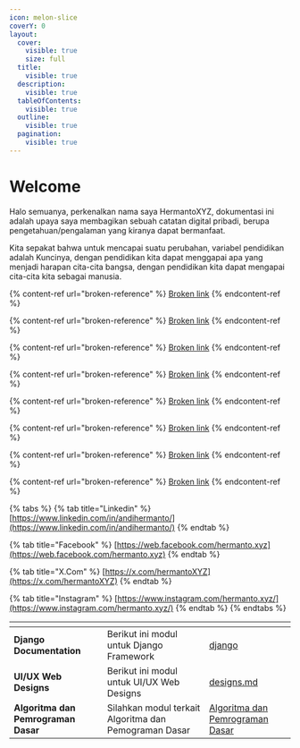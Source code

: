 ```yaml
---
icon: melon-slice
coverY: 0
layout:
  cover:
    visible: true
    size: full
  title:
    visible: true
  description:
    visible: true
  tableOfContents:
    visible: true
  outline:
    visible: true
  pagination:
    visible: true
---
```


# Welcome

Halo semuanya, perkenalkan nama saya HermantoXYZ, dokumentasi ini adalah upaya saya membagikan sebuah catatan digital pribadi, berupa pengetahuan/pengalaman yang kiranya dapat bermanfaat.&#x20;

Kita sepakat bahwa untuk mencapai suatu perubahan, variabel pendidikan adalah Kuncinya, dengan pendidikan kita dapat menggapai apa yang menjadi harapan cita-cita bangsa, dengan pendidikan kita dapat mengapai cita-cita kita sebagai manusia.

{% content-ref url="broken-reference" %}
[Broken link](broken-reference)
{% endcontent-ref %}

{% content-ref url="broken-reference" %}
[Broken link](broken-reference)
{% endcontent-ref %}

{% content-ref url="broken-reference" %}
[Broken link](broken-reference)
{% endcontent-ref %}

{% content-ref url="broken-reference" %}
[Broken link](broken-reference)
{% endcontent-ref %}

{% content-ref url="broken-reference" %}
[Broken link](broken-reference)
{% endcontent-ref %}

{% content-ref url="broken-reference" %}
[Broken link](broken-reference)
{% endcontent-ref %}

{% content-ref url="broken-reference" %}
[Broken link](broken-reference)
{% endcontent-ref %}

{% content-ref url="broken-reference" %}
[Broken link](broken-reference)
{% endcontent-ref %}



{% tabs %}
{% tab title="Linkedin" %}
[https://www.linkedin.com/in/andihermanto/](https://www.linkedin.com/in/andihermanto/)
{% endtab %}

{% tab title="Facebook" %}
[https://web.facebook.com/hermanto.xyz](https://web.facebook.com/hermanto.xyz)
{% endtab %}

{% tab title="X.Com" %}
[https://x.com/hermantoXYZ](https://x.com/hermantoXYZ)
{% endtab %}

{% tab title="Instagram" %}
[https://www.instagram.com/hermanto.xyz/](https://www.instagram.com/hermanto.xyz/)
{% endtab %}
{% endtabs %}



<table data-card-size="large" data-view="cards"><thead><tr><th></th><th></th><th data-hidden data-card-target data-type="content-ref"></th></tr></thead><tbody><tr><td><strong>Django Documentation</strong></td><td>Berikut ini modul untuk Django Framework</td><td><a href="https://app.gitbook.com/o/aJAexqsXArmihAWW3f1C/s/89GYZ7bCFBFFAobNJ6x5/">django</a></td></tr><tr><td><strong>UI/UX Web Designs</strong></td><td>Berikut ini modul untuk UI/UX Web Designs</td><td><a href="portofolio/designs.md">designs.md</a></td></tr><tr><td><strong>Algoritma dan Pemrograman Dasar</strong></td><td>Silahkan  modul terkait Algoritma dan Pemograman Dasar</td><td><a href="https://app.gitbook.com/o/aJAexqsXArmihAWW3f1C/s/wx2jsHS2MYXinLjkOHv9/">Algoritma dan Pemrograman Dasar</a></td></tr></tbody></table>
